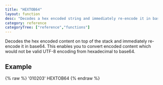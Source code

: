 ```yaml
---
title: "HEXTOB64"
layout: function
desc: "Decodes a hex encoded string and immediately re-encode it in base64."
category: reference
categoryTree: ["reference","functions"]
---
```


Decodes the hex encoded content on top of the stack and immediately re-encode it in base64. This enables you to convert encoded content which would not be valid UTF-8 encoding from hexadecimal to base64.

## Example ##

{% raw %}
<warp10-warpscript-widget backend="{{backend}}"  exec-endpoint="{{execEndpoint}}">'010203'
HEXTOB64
</warp10-warpscript-widget>
{% endraw %}    
